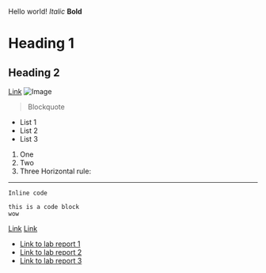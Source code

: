 Hello world!
*Italic*
**Bold**
# Heading 1
## Heading 2
[Link](https://www.google.com/)
![Image](https://hips.hearstapps.com/hmg-prod.s3.amazonaws.com/images/dog-puppy-on-garden-royalty-free-image-1586966191.jpg)
> Blockquote
* List 1
* List 2
* List 3
1. One
2. Two
3. Three
Horizontal rule:
---
`Inline code`
```
this is a code block
wow
```
>
[Link](lab-report-1-week-2.html)
[Link](https://pranay-jha.github.io/cse15l-lab-reports/lab-report-1-week-2.html)

* [Link to lab report 1](https://pranay-jha.github.io/cse15l-lab-reports/report_1/lab-report-1-week-2.html)
* [Link to lab report 2](https://pranay-jha.github.io/cse15l-lab-reports/report_2/lab-report-2-week-4.html)
* [Link to lab report 3](https://pranay-jha.github.io/cse15l-lab-reports/report_3/lab-report-3-week-6.html)
